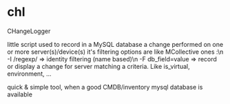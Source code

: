 chl
===

CHangeLogger

little script used to record in a MySQL database a change performed on one or more server(s)/device(s)
it's filtering options are like MCollective ones :\n
  -I /regexp/       => identity filtering (name based)\n
  -F db_field=value => record or display a change for server matching a criteria. Like is_virtual, environment, ...

quick & simple tool, when a good CMDB/inventory mysql database is available
